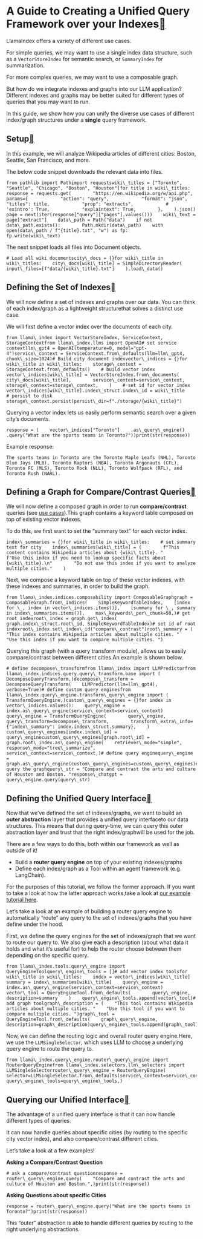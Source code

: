 A Guide to Creating a Unified Query Framework over your Indexes[](#a-guide-to-creating-a-unified-query-framework-over-your-indexes "Permalink to this heading")
================================================================================================================================================================

LlamaIndex offers a variety of different use cases.

For simple queries, we may want to use a single index data structure, such as a `VectorStoreIndex` for semantic search, or `SummaryIndex` for summarization.

For more complex queries, we may want to use a composable graph.

But how do we integrate indexes and graphs into our LLM application? Different indexes and graphs may be better suited for different types of queries that you may want to run.

In this guide, we show how you can unify the diverse use cases of different index/graph structures under a **single** query framework.

Setup[](#setup "Permalink to this heading")
--------------------------------------------

In this example, we will analyze Wikipedia articles of different cities: Boston, Seattle, San Francisco, and more.

The below code snippet downloads the relevant data into files.


```
from pathlib import Pathimport requestswiki\_titles = ["Toronto", "Seattle", "Chicago", "Boston", "Houston"]for title in wiki\_titles:    response = requests.get(        "https://en.wikipedia.org/w/api.php",        params={            "action": "query",            "format": "json",            "titles": title,            "prop": "extracts",            # 'exintro': True,            "explaintext": True,        },    ).json()    page = next(iter(response["query"]["pages"].values()))    wiki\_text = page["extract"]    data\_path = Path("data")    if not data\_path.exists():        Path.mkdir(data\_path)    with open(data\_path / f"{title}.txt", "w") as fp:        fp.write(wiki\_text)
```
The next snippet loads all files into Document objects.


```
# Load all wiki documentscity\_docs = {}for wiki\_title in wiki\_titles:    city\_docs[wiki\_title] = SimpleDirectoryReader(        input\_files=[f"data/{wiki\_title}.txt"]    ).load\_data()
```
Defining the Set of Indexes[](#defining-the-set-of-indexes "Permalink to this heading")
----------------------------------------------------------------------------------------

We will now define a set of indexes and graphs over our data. You can think of each index/graph as a lightweight structurethat solves a distinct use case.

We will first define a vector index over the documents of each city.


```
from llama\_index import VectorStoreIndex, ServiceContext, StorageContextfrom llama\_index.llms import OpenAI# set service contextllm\_gpt4 = OpenAI(temperature=0, model="gpt-4")service\_context = ServiceContext.from\_defaults(llm=llm\_gpt4, chunk\_size=1024)# Build city document indexvector\_indices = {}for wiki\_title in wiki\_titles:    storage\_context = StorageContext.from\_defaults()    # build vector index    vector\_indices[wiki\_title] = VectorStoreIndex.from\_documents(        city\_docs[wiki\_title],        service\_context=service\_context,        storage\_context=storage\_context,    )    # set id for vector index    vector\_indices[wiki\_title].index\_struct.index\_id = wiki\_title    # persist to disk    storage\_context.persist(persist\_dir=f"./storage/{wiki\_title}")
```
Querying a vector index lets us easily perform semantic search over a given city’s documents.


```
response = (    vector\_indices["Toronto"]    .as\_query\_engine()    .query("What are the sports teams in Toronto?"))print(str(response))
```
Example response:


```
The sports teams in Toronto are the Toronto Maple Leafs (NHL), Toronto Blue Jays (MLB), Toronto Raptors (NBA), Toronto Argonauts (CFL), Toronto FC (MLS), Toronto Rock (NLL), Toronto Wolfpack (RFL), and Toronto Rush (NARL).
```
Defining a Graph for Compare/Contrast Queries[](#defining-a-graph-for-compare-contrast-queries "Permalink to this heading")
----------------------------------------------------------------------------------------------------------------------------

We will now define a composed graph in order to run **compare/contrast** queries (see [use cases](../../../use_cases/q_and_a.html)).This graph contains a keyword table composed on top of existing vector indexes.

To do this, we first want to set the “summary text” for each vector index.


```
index\_summaries = {}for wiki\_title in wiki\_titles:    # set summary text for city    index\_summaries[wiki\_title] = (        f"This content contains Wikipedia articles about {wiki\_title}. "        f"Use this index if you need to lookup specific facts about {wiki\_title}.\n"        "Do not use this index if you want to analyze multiple cities."    )
```
Next, we compose a keyword table on top of these vector indexes, with these indexes and summaries, in order to build the graph.


```
from llama\_index.indices.composability import ComposableGraphgraph = ComposableGraph.from\_indices(    SimpleKeywordTableIndex,    [index for \_, index in vector\_indices.items()],    [summary for \_, summary in index\_summaries.items()],    max\_keywords\_per\_chunk=50,)# get root indexroot\_index = graph.get\_index(    graph.index\_struct.root\_id, SimpleKeywordTableIndex)# set id of root indexroot\_index.set\_index\_id("compare\_contrast")root\_summary = (    "This index contains Wikipedia articles about multiple cities. "    "Use this index if you want to compare multiple cities. ")
```
Querying this graph (with a query transform module), allows us to easily compare/contrast between different cities.An example is shown below.


```
# define decompose\_transformfrom llama\_index import LLMPredictorfrom llama\_index.indices.query.query\_transform.base import (    DecomposeQueryTransform,)decompose\_transform = DecomposeQueryTransform(    LLMPredictor(llm=llm\_gpt4), verbose=True)# define custom query enginesfrom llama\_index.query\_engine.transform\_query\_engine import (    TransformQueryEngine,)custom\_query\_engines = {}for index in vector\_indices.values():    query\_engine = index.as\_query\_engine(service\_context=service\_context)    query\_engine = TransformQueryEngine(        query\_engine,        query\_transform=decompose\_transform,        transform\_extra\_info={"index\_summary": index.index\_struct.summary},    )    custom\_query\_engines[index.index\_id] = query\_enginecustom\_query\_engines[graph.root\_id] = graph.root\_index.as\_query\_engine(    retriever\_mode="simple",    response\_mode="tree\_summarize",    service\_context=service\_context,)# define query enginequery\_engine = graph.as\_query\_engine(custom\_query\_engines=custom\_query\_engines)# query the graphquery\_str = "Compare and contrast the arts and culture of Houston and Boston. "response\_chatgpt = query\_engine.query(query\_str)
```
Defining the Unified Query Interface[](#defining-the-unified-query-interface "Permalink to this heading")
----------------------------------------------------------------------------------------------------------

Now that we’ve defined the set of indexes/graphs, we want to build an **outer abstraction** layer that provides a unified query interfaceto our data structures. This means that during query-time, we can query this outer abstraction layer and trust that the right index/graphwill be used for the job.

There are a few ways to do this, both within our framework as well as outside of it!

* Build a **router query engine** on top of your existing indexes/graphs
* Define each index/graph as a Tool within an agent framework (e.g. LangChain).

For the purposes of this tutorial, we follow the former approach. If you want to take a look at how the latter approach works,take a look at [our example tutorial here](../chatbots/building_a_chatbot.html).

Let’s take a look at an example of building a router query engine to automatically “route” any query to the set of indexes/graphs that you have define under the hood.

First, we define the query engines for the set of indexes/graph that we want to route our query to. We also give each a description (about what data it holds and what it’s useful for) to help the router choose between them depending on the specific query.


```
from llama\_index.tools.query\_engine import QueryEngineToolquery\_engine\_tools = []# add vector index toolsfor wiki\_title in wiki\_titles:    index = vector\_indices[wiki\_title]    summary = index\_summaries[wiki\_title]    query\_engine = index.as\_query\_engine(service\_context=service\_context)    vector\_tool = QueryEngineTool.from\_defaults(        query\_engine, description=summary    )    query\_engine\_tools.append(vector\_tool)# add graph toolgraph\_description = (    "This tool contains Wikipedia articles about multiple cities. "    "Use this tool if you want to compare multiple cities. ")graph\_tool = QueryEngineTool.from\_defaults(    graph\_query\_engine, description=graph\_description)query\_engine\_tools.append(graph\_tool)
```
Now, we can define the routing logic and overall router query engine.Here, we use the `LLMSingleSelector`, which uses LLM to choose a underlying query engine to route the query to.


```
from llama\_index.query\_engine.router\_query\_engine import RouterQueryEnginefrom llama\_index.selectors.llm\_selectors import LLMSingleSelectorrouter\_query\_engine = RouterQueryEngine(    selector=LLMSingleSelector.from\_defaults(service\_context=service\_context),    query\_engine\_tools=query\_engine\_tools,)
```
Querying our Unified Interface[](#querying-our-unified-interface "Permalink to this heading")
----------------------------------------------------------------------------------------------

The advantage of a unified query interface is that it can now handle different types of queries.

It can now handle queries about specific cities (by routing to the specific city vector index), and also compare/contrast different cities.

Let’s take a look at a few examples!

**Asking a Compare/Contrast Question**


```
# ask a compare/contrast questionresponse = router\_query\_engine.query(    "Compare and contrast the arts and culture of Houston and Boston.",)print(str(response))
```
**Asking Questions about specific Cities**


```
response = router\_query\_engine.query("What are the sports teams in Toronto?")print(str(response))
```
This “outer” abstraction is able to handle different queries by routing to the right underlying abstractions.

